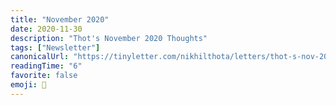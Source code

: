 ```yaml
---
title: "November 2020"
date: 2020-11-30
description: "Thot's November 2020 Thoughts"
tags: ["Newsletter"]
canonicalUrl: "https://tinyletter.com/nikhilthota/letters/thot-s-nov-2020-thoughts"
readingTime: "6"
favorite: false
emoji: 📜
---
```

